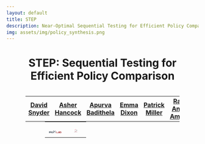 ```yaml
---
layout: default
title: STEP
description: Near-Optimal Sequential Testing for Efficient Policy Comparison
img: assets/img/policy_synthesis.png
---
```

<h1><center><span style="font-weight:bold;">STEP:</span> Sequential Testing for Efficient Policy Comparison </center></h1>
<br>
<table style="width: 80%; max-width: 800px; margin: 0 auto;">
    <tr>
        <td style="text-align: center; width: 100px;">
            <span style="font-size: 16px; font-weight:bold;"><a href="https://sites.google.com/view/dasnyder/home" target="_blank">David Snyder</a></span>
        </td>
        <td style="text-align: center; width: 100px;">
            <span style="font-size: 16px; font-weight:bold;"><a href="https://aasherh.github.io/" target="_blank">Asher Hancock</a></span>
        </td>
        <td style="text-align: center; width: 100px;">
            <span style="font-size: 16px; font-weight:bold;"><a href="https://abadithela.github.io/" target="_blank">Apurva Badithela</a></span>
        </td>
        <td style="text-align: center; width: 100px;">
            <span style="font-size: 16px; font-weight:bold;"><a href="" target="_blank">Emma Dixon</a></span>
        </td>
        <td style="text-align: center; width: 100px;">
            <span style="font-size: 16px; font-weight:bold;"><a href="" target="_blank">Patrick Miller</a></span>
        </td>
        <td style="text-align: center; width: 100px;">
            <span style="font-size: 16px; font-weight:bold;"><a href="https://www.tri.global/about-us/dr-rares-ambrus" target="_blank">Rares Andrei Ambrus</a></span>
        </td>
        <td style="text-align: center; width: 100px;">
            <span style="font-size: 16px; font-weight:bold;"><a href="https://irom-lab.princeton.edu/majumdar/" target="_blank">Anirudha Majumdar</a></span>
        </td>
        <td style="text-align: center; width: 100px;">
            <span style="font-size: 16px; font-weight:bold;"><a href="https://scholar.google.ca/citations?user=JAmTk5gAAAAJ&hl=en" target="_blank">Masha Itkina</a></span>
        </td>
        <td style="text-align: center; width: 100px;">
            <span style="font-size: 16px; font-weight:bold;"><a href="https://harukins.github.io/" target="_blank">Haruki Nishimura</a></span>
        </td>
    </tr>
</table>
<table style="width: 60%; max-width: 800px; margin: 0 auto;">
    <tr>
        <td align=center width=40px><center><span style="font-size:28px">
            <a href="https://irom-lab.princeton.edu/">
                <img src="assets/img/irom_lab_logo.png" alt="IRoM Lab" style="width: 80%;">
            </a></span></center>
        </td>
        <td align=center width=40px><center><span style="font-size:28px">
            <a href="https://www.tri.global/our-work/large-behavior-models" target="_blank"><img src="assets/img/TRI_logo.png" alt="Toyota Research Institute" style="width: 30%;"></a></span></center>
        </td>
    </tr>
</table>
